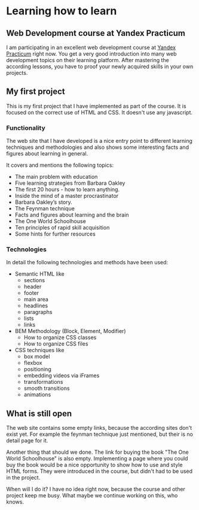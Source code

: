 # Learning how to learn

## Web Development course at Yandex Practicum
I am participating in an excellent web development course at [Yandex Practicum](https://practicum.yandex.com/) right now.
You get a very good introduction into many web development topics on their learning platform. After mastering the 
according lessons, you have to proof your newly acquired skills in your own projects. 

## My first project
This is my first project that I have implemented as part of the course. It is focused on the correct use of HTML
and CSS. It doesn't use any javascript.

### Functionality

The web site that I have developed is a nice entry point to different learning techniques and methodologies and also 
shows some interesting facts and figures about learning in general.

It covers and mentions the following topics:
* The main problem with education
* Five learning strategies from Barbara Oakley
* The first 20 hours - how to learn anything. 
* Inside the mind of a master procrastinator
* Barbara Oakley’s story.
* The Feynman technique
* Facts and figures about learning and the brain
* The One World Schoolhouse
* Ten principles of rapid skill acquisition
* Some hints for further resources

### Technologies

In detail the following technologies and methods have been used:
* Semantic HTML like
    * sections
    * header
    * footer
    * main area
    * headlines
    * paragraphs
    * lists
    * links
* BEM Methodology (Block, Element, Modifier)
    * How to organize CSS сlasses
    * How to organize CSS files
* CSS techniques like
    * box model
    * flexbox
    * positioning
    * embedding videos via iFrames
    * transformations
    * smooth transitions
    * animations

## What is still open

The web site contains some empty links, because the according sites don't exist yet. For example the feynman technique
just mentioned, but their is no detail page for it.

Another thing that should we done. The link for buying the book "The One World Schoolhouse" is also empty. Implementing
 a page where you could buy the book would be a nice opportunity to show how to use and style HTML forms. They were introduced in the course, but didn't
had to be used in the project.

When will I do it? I have no idea right now, because the course and other project keep me busy. 
What maybe we continue working on this, who knows.





